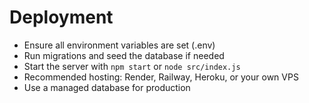 # Deployment

- Ensure all environment variables are set (.env)
- Run migrations and seed the database if needed
- Start the server with `npm start` or `node src/index.js`
- Recommended hosting: Render, Railway, Heroku, or your own VPS
- Use a managed database for production 